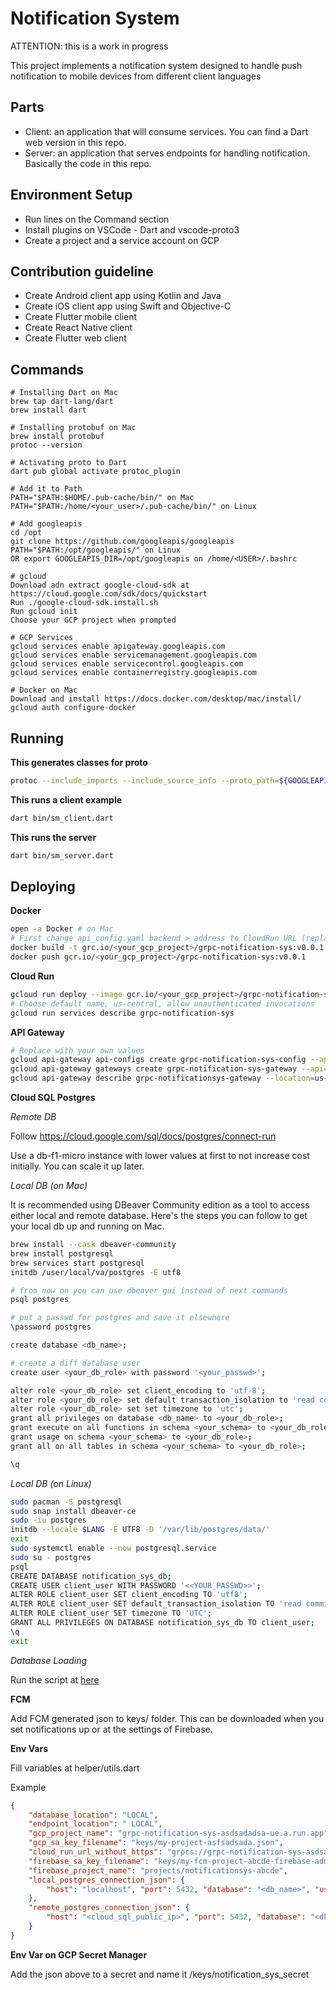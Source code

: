 # Notification System #

ATTENTION: this is a work in progress

This project implements a notification system designed to handle push notification to mobile devices from different client languages

## Parts ##

* Client: an application that will consume services. You can find a Dart web version in this repo.
* Server: an application that serves endpoints for handling notification. Basically the code in this repo.

## Environment Setup ##

* Run lines on the Command section
* Install plugins on VSCode - Dart and vscode-proto3
* Create a project and a service account on GCP

## Contribution guideline ##

* Create Android client app using Kotlin and Java
* Create iOS client app using Swift and Objective-C
* Create Flutter mobile client
* Create React Native client
* Create Flutter web client

## Commands ##
```
# Installing Dart on Mac
brew tap dart-lang/dart
brew install dart

# Installing protobuf on Mac
brew install protobuf
protoc --version

# Activating proto to Dart
dart pub global activate protoc_plugin

# Add it to Path
PATH="$PATH:$HOME/.pub-cache/bin/" on Mac
PATH="$PATH:/home/<your_user>/.pub-cache/bin/" on Linux

# Add googleapis
cd /opt
git clone https://github.com/googleapis/googleapis
PATH="$PATH:/opt/googleapis/" on Linux
OR export GOOGLEAPIS_DIR=/opt/googleapis on /home/<USER>/.bashrc

# gcloud
Download adn extract google-cloud-sdk at https://cloud.google.com/sdk/docs/quickstart
Run ./google-cloud-sdk.install.sh
Run gcloud init 
Choose your GCP project when prompted

# GCP Services
gcloud services enable apigateway.googleapis.com
gcloud services enable servicemanagement.googleapis.com
gcloud services enable servicecontrol.googleapis.com
gcloud services enable containerregistry.googleapis.com

# Docker on Mac
Download and install https://docs.docker.com/desktop/mac/install/
gcloud auth configure-docker
```

## Running ##
**This generates classes for proto**
```bash
protoc --include_imports --include_source_info --proto_path=${GOOGLEAPIS_DIR} --proto_path=protos/ --descriptor_set_out=lib/src/generated/api_descriptor.pb --dart_out=grpc:lib/src/generated protos/sm.proto google/protobuf/timestamp.proto
```

**This runs a client example**
```bash
dart bin/sm_client.dart
```

**This runs the server**
```bash
dart bin/sm_server.dart
```


## Deploying ##
**Docker**
```bash
open -a Docker # on Mac
# First change api_config.yaml backend > address to CloudRun URL (replace https to grpc)
docker build -t grc.io/<your_gcp_project>/grpc-notification-sys:v0.0.1 .
docker push gcr.io/<your_gcp_project>/grpc-notification-sys:v0.0.1
```

**Cloud Run**
```bash
gcloud run deploy --image gcr.io/<your_gcp_project>/grpc-notification-sys:v0.0.1 --memory 1Gi --port=50050 --use-http2 --allow-unauthenticated --add-cloudsql-instances=<instance:region:db_name>
# Choose default name, us-central, allow unauthenticated invocations
gcloud run services describe grpc-notification-sys
```

**API Gateway**
```bash
# Replace with your own values
gcloud api-gateway api-configs create grpc-notification-sys-config --api=notification-sys --project=<your_gcp_project> --gr-files=lib/src/generated/api_descriptor.pb,protos/api_config.yaml
gcloud api-gateway gateways create grpc-notification-sys-gateway --api=notification-sys-config --location=us-east1 --project=<your_gcp_project>
gcloud api-gateway describe grpc-notificationsys-gateway --location=us-east1 --project=<your_gcp_project>
```

**Cloud SQL Postgres**

*Remote DB*

Follow https://cloud.google.com/sql/docs/postgres/connect-run

Use a db-f1-micro instance with lower values at first to not increase cost initially. You can scale it up later.

*Local DB (on Mac)*

It is recommended using DBeaver Community edition as a tool to access either local and remote database. Here's the steps you can follow to get your local db up and running on Mac.
```bash
brew install --cask dbeaver-community
brew install postgresql
brew services start postgresql
initdb /user/local/va/postgres -E utf8

# from now on you can use dbeaver gui instead of next commands
psql postgres

# put a passwd for postgres and save it elsewhere
\password postgres

create database <db_name>;

# create a diff database user
create user <your_db_role> with password '<your_passwd>';

alter role <your_db_role> set client_encoding to 'utf-8'; 
alter role <your_db_role> set default transaction_isolation to 'read committed';
alter role <your_db_role> set set timezone to 'utc';
grant all privileges on database <db_name> to <your_db_role>;
grant execute on all functions in schema <your_schema> to <your_db_role>;
grant usage on schema <your_schema> to <your_db_role>;
grant all on all tables in schema <your_schema> to <your_db_role>;

\q
```

*Local DB (on Linux)*

```bash
sudo pacman -S postgresql
sudo snap install dbeaver-ce
sudo -iu postgres
initdb --locale $LANG -E UTF8 -D '/var/lib/postgres/data/'
exit
sudo systemctl enable --now postgresql.service
sudo su - postgres
psql
CREATE DATABASE notification_sys_db;
CREATE USER client_user WITH PASSWORD '<<YOUR_PASSWD>>';
ALTER ROLE client_user SET client_encoding TO 'utf8';
ALTER ROLE client_user SET default_transaction_isolation TO 'read committed';
ALTER ROLE client_user SET timezone TO 'UTC';
GRANT ALL PRIVILEGES ON DATABASE notification_sys_db TO client_user;
\q
exit
```

*Database Loading*

Run the script at [here](https://github.com/seemycode/notificationsys_grpc/blob/main/notification_sys/db/create.sql)

**FCM**

Add FCM generated json to keys/ folder. This can be downloaded when you set notifications up or at the settings of Firebase.

**Env Vars**

Fill variables at helper/utils.dart

Example
```json
{
    "database_location": "LOCAL",
    "endpoint_location": " LOCAL",    
    "gcp_project_name": "grpc-notification-sys-asdsadadsa-ue.a.run.app",
    "gcp_sa_key_filename": "keys/my-project-asfsadsada.json",
    "cloud_run_url_without_https": "grpcs://grpc-notification-sys-asdsadadsa-ue.a.run.app",
    "firebase_sa_key_filename": "keys/my-fcm-project-abcde-firebase-adminsdk-abcde-asdasdasdsa.json",
    "firebase_project_name": "projects/notificationsys-abcde",
    "local_postgres_connection_json": {
        "host": "localhost", "port": 5432, "database": "<db_name>", "username": "<your_db_role>", "password": "<your_db_role_local_passwd>"
    },
    "remote_postgres_connection_json": {
        "host": "<cloud_sql_public_ip>", "port": 5432, "database": "<db_name>", "username": "<your_db_role>", "password": "<your_db_role_local_passwd>"
    }    
}
```

**Env Var on GCP Secret Manager**

Add the json above to a secret and name it /keys/notification_sys_secret
